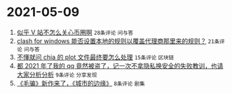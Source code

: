# 2021-05-09

1. [似乎 V 站不怎么关心币圈啊](https://www.v2ex.com/t/775772) `28条评论` `问与答`
1. [clash for windows 能否设置本地的规则以覆盖代理商那里来的规则？](https://www.v2ex.com/t/775773) `21条评论` `问与答`
1. [不懂就问 chia 的 plot 文件最终要怎么处理](https://www.v2ex.com/t/775778) `15条评论` `区块链`
1. [都 2021 年了我的 qq 竟然被盗了，记一次不拿隐私换安全的失败教训，也请大家分析分析](https://www.v2ex.com/t/775784) `9条评论` `分享发现`
1. [《毛骗》新作来了，《城市的边缘》](https://www.v2ex.com/t/775785) `8条评论` `剧集`
